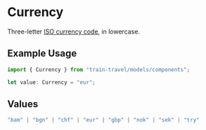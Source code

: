 # Currency

Three-letter [ISO currency code](https://www.iso.org/iso-4217-currency-codes.html), in lowercase.

## Example Usage

```typescript
import { Currency } from "train-travel/models/components";

let value: Currency = "eur";
```

## Values

```typescript
"bam" | "bgn" | "chf" | "eur" | "gbp" | "nok" | "sek" | "try"
```